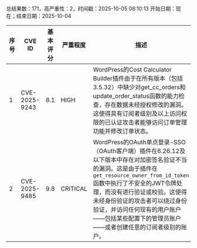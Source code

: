 总结果数：171，高严重性：2，时间戳：2025-10-05 08:10:13
开始日期：现在；结束日期：2025-10-04

| 序号 | CVE ID | 基本评分 | 严重程度 | 描述 | 参考资料 |
|-----|--------|------------|----------|-------------|------------|
| 1 | CVE-2025-9243 | 8.1  | HIGH | WordPress的Cost Calculator Builder插件由于在所有版本（包括3.5.32）中缺少对get_cc_orders和update_order_status函数的能力检查，存在数据未经授权修改的漏洞。这使得具有订阅者级别及以上访问权限的已认证攻击者能够访问订单管理功能并修改订单状态。 | [1]https://plugins.trac.wordpress.org/changeset/3371684/cost-calculator-builder#file388<br>[2]https://plugins.trac.wordpress.org/changeset/3371684/cost-calculator-builder#file389<br>[3]https://www.wordfence.com/threat-intel/vulnerabilities/id/aa46bdb3-6bbe-4f2f-8e1a-fbb54c5b39fd?source=cve |
| 2 | CVE-2025-9485 | 9.8  | CRITICAL | WordPress的OAuth单点登录-SSO（OAuth客户端）插件在6.26.12及以下版本中存在对加密签名验证不当的漏洞。这是由于插件在`get_resource_owner_from_id_token`函数中执行了不安全的JWT令牌处理，而没有进行验证或校验。这使得未经身份验证的攻击者可以绕过身份验证，并访问任何现有的用户账户——包括某些配置下的管理员账户——或者创建任意的订阅者级别的账户。 | [1]https://plugins.trac.wordpress.org/browser/miniorange-login-with-eve-online-google-facebook/tags/6.26.12/class-mooauth-widget.php#L577<br>[2]https://plugins.trac.wordpress.org/changeset/3360768/miniorange-login-with-eve-online-google-facebook<br>[3]https://www.wordfence.com/threat-intel/vulnerabilities/id/d2448afc-70d1-4dd5-b73b-62d182ee9a8a?source=cve |